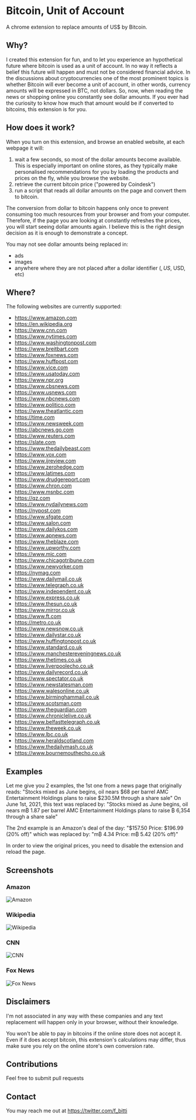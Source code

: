 # Bitcoin, Unit of Account
A chrome extension to replace amounts of US$ by Bitcoin.

## Why?
I created this extension for fun, and to let you experience an hypothetical future where bitcoin is used as a unit of account. In no way it reflects a belief this future will happen and must not be considered financial advice.
In the discussions about cryptocurrencies one of the most prominent topics is whether Bitcoin will ever become a unit of account, in other words, currency amounts will be expressed in BTC, not dollars.
So, now, when reading the news or shopping online you constantly see dollar amounts. If you ever had the curiosity to know how much that amount would be if converted to bitcoins, this extension is for you.

## How does it work?
When you turn on this extension, and browse an enabled website, at each webpage it will:
1. wait a few seconds, so most of the dollar amounts become available. This is especially important on online stores, as they typically make personalised recommendations for you by loading the products and prices on the fly, while you browse the website.
2. retrieve the current bitcoin price ("powered by Coindesk")
3. run a script that reads all dollar amounts on the page and convert them to bitcoin.
 
The conversion from dollar to bitcoin happens only once to prevent consuming too much resources from your browser and from your computer. Therefore, if the page you are looking at constantly refreshes the prices, you will start seeing dollar amounts again.  I believe this is the right design decision as it is enough to demonstrate a concept.

You may not see dollar amounts being replaced in:
- ads
- images
- anywhere where they are not placed after a dollar identifier ($, US$, USD, etc)

## Where?
The following websites are currently supported:
- https://www.amazon.com
- https://en.wikipedia.org
- https://www.cnn.com
- https://www.nytimes.com
- https://www.washingtonpost.com
- https://www.breitbart.com
- https://www.foxnews.com
- https://www.huffpost.com
- https://www.vice.com
- https://www.usatoday.com
- https://www.npr.org
- https://www.cbsnews.com
- https://www.usnews.com
- https://www.nbcnews.com
- https://www.politico.com
- https://www.theatlantic.com
- https://time.com
- https://www.newsweek.com
- https://abcnews.go.com
- https://www.reuters.com
- https://slate.com
- https://www.thedailybeast.com
- https://www.vox.com
- https://www.ijreview.com
- https://www.zerohedge.com
- https://www.latimes.com
- https://www.drudgereport.com
- https://www.chron.com
- https://www.msnbc.com
- https://qz.com
- https://www.nydailynews.com
- https://nypost.com
- https://www.sfgate.com
- https://www.salon.com
- https://www.dailykos.com
- https://www.apnews.com
- https://www.theblaze.com
- https://www.upworthy.com
- https://www.mic.com
- https://www.chicagotribune.com
- https://www.newyorker.com
- https://nymag.com
- https://www.dailymail.co.uk
- https://www.telegraph.co.uk
- https://www.independent.co.uk
- https://www.express.co.uk
- https://www.thesun.co.uk
- https://www.mirror.co.uk
- https://www.ft.com
- https://metro.co.uk
- https://www.newsnow.co.uk
- https://www.dailystar.co.uk
- https://www.huffingtonpost.co.uk
- https://www.standard.co.uk
- https://www.manchestereveningnews.co.uk
- https://www.thetimes.co.uk
- https://www.liverpoolecho.co.uk
- https://www.dailyrecord.co.uk
- https://www.spectator.co.uk
- https://www.newstatesman.com
- https://www.walesonline.co.uk
- https://www.birminghammail.co.uk
- https://www.scotsman.com
- https://www.theguardian.com
- https://www.chroniclelive.co.uk
- https://www.belfasttelegraph.co.uk
- https://www.theweek.co.uk
- https://www.lbc.co.uk
- https://www.heraldscotland.com
- https://www.thedailymash.co.uk
- https://www.bournemouthecho.co.uk

## Examples
Let me give you 2 examples, the 1st one from a news page that originally reads:
"Stocks mixed as June begins, oil nears $68 per barrel
AMC Entertainment Holdings plans to raise $230.5M through a share sale"
On June 1st, 2021, this text was replaced by:
"Stocks mixed as June begins, oil nears m₿ 1.87 per barrel
AMC Entertainment Holdings plans to raise ₿ 6,354 through a share sale"

The 2nd example is an Amazon's deal of the day:
"$157.50 Price:  $196.99  (20% off)"
which was replaced by:
"m₿ 4.34 Price:  m₿ 5.42  (20% off)"

In order to view the original prices, you need to disable the extension and reload the page.

## Screenshots
### Amazon
![Amazon](https://github.com/fbitti/bitcoin-unit-of-account/blob/d851ca16b8dbe503fb9b62b37b91503ab7c68da7/images/promo-screenshot-1.png)
### Wikipedia
![Wikipedia](https://github.com/fbitti/bitcoin-unit-of-account/blob/d851ca16b8dbe503fb9b62b37b91503ab7c68da7/images/promo-screenshot-4.png)
### CNN
![CNN](https://github.com/fbitti/bitcoin-unit-of-account/blob/d851ca16b8dbe503fb9b62b37b91503ab7c68da7/images/promo-screenshot-3.png)
### Fox News
![Fox News](https://github.com/fbitti/bitcoin-unit-of-account/blob/d851ca16b8dbe503fb9b62b37b91503ab7c68da7/images/promo-screenshot-2.png)

## Disclaimers
I'm not associated in any way with these companies and any text replacement will happen only in your browser, without their knowledge.

You won't be able to pay in bitcoins if the online store does not accept it. Even if it does accept bitcoin, this extension's calculations may differ, thus make sure you rely on the online store's own conversion rate.

## Contributions
Feel free to submit pull requests

## Contact
You may reach me out at https://twitter.com/f_bitti